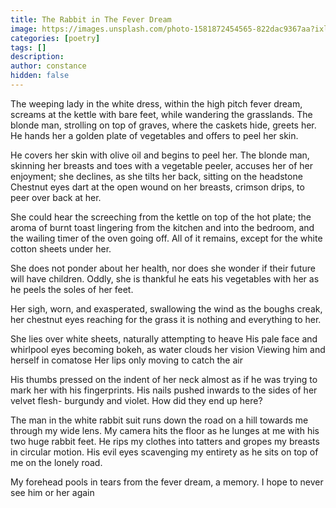 ```yaml
---
title: The Rabbit in The Fever Dream
image: https://images.unsplash.com/photo-1581872454565-822dac9367aa?ixlib=rb-4.0.3&ixid=MnwxMjA3fDB8MHxzZWFyY2h8NHx8cmFiYml0fGVufDB8fDB8fA%3D%3D&auto=format&fit=crop&w=500&q=60
categories: [poetry]
tags: []
description: 
author: constance
hidden: false
---
```


The weeping lady in the white dress, within the high pitch fever dream,
screams at the kettle with bare feet, while wandering the grasslands.
The blonde man, strolling on top of graves, where the caskets hide, greets her.
He hands her a golden plate of vegetables and offers to peel her skin.

He covers her skin with olive oil and begins to peel her.
The blonde man, skinning her breasts and toes with a vegetable peeler,
accuses her of her enjoyment; she declines, as she tilts her back, sitting on the headstone
Chestnut eyes dart at the open wound on her breasts, crimson drips, to peer over back at her.

She could hear the screeching from the kettle on top of the hot plate;
the aroma of burnt toast lingering from the kitchen and into the bedroom,
and the wailing timer of the oven going off.
All of it remains, except for the white cotton sheets under her.

She does not ponder about her health,
nor does she wonder if their future will have children.
Oddly, she is thankful he eats his vegetables with her
as he peels the soles of her feet.

Her sigh, worn, and exasperated,
swallowing the wind as the boughs creak,
her chestnut eyes reaching for the grass
it is nothing and everything to her.

She lies over white sheets, naturally attempting to heave
His pale face and whirlpool eyes becoming bokeh, as water clouds her vision
Viewing him and herself in comatose
Her lips only moving to catch the air

His thumbs pressed on the indent of her neck 
almost as if he was trying to mark her with his fingerprints.
His nails pushed inwards to the sides of her velvet flesh- burgundy and violet.
How did they end up here?

The man in the white rabbit suit runs down the road on a hill towards me through my wide lens.
My camera hits the floor as he lunges at me with his two huge rabbit feet.
He rips my clothes into tatters and gropes my breasts in circular motion.
His evil eyes scavenging my entirety as he sits on top of me on the lonely road.

My forehead pools in tears from the fever dream, a memory.
I hope to never see him or her again

